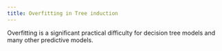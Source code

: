 ```yaml
---
title: Overfitting in Tree induction
---
```

Overfitting is a significant practical difficulty for decision tree models and many other predictive models. 
